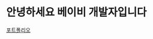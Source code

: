 # 안녕하세요 베이비 개발자입니다


<a href="https://immediate-tang-c7e.notion.site/dfbc48804df44d3a964dddd79fcc2a87" target="_blank">포트폴리오</a>
